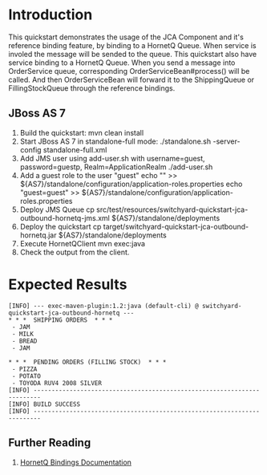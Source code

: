 Introduction
============
This quickstart demonstrates the usage of the JCA Component and it's reference binding feature,
by binding to a HornetQ Queue. When service is involed the message will be sended to the queue.
This quickstart also have service binding to a HornetQ Queue. When you send a message into 
OrderService queue, corresponding OrderServiceBean#process() will be called. And then
OrderServiceBean will forward it to the ShippingQueue or FillingStockQueue through the reference bindings.

JBoss AS 7
----------
1. Build the quickstart:
    mvn clean install
2. Start JBoss AS 7 in standalone-full mode:
     ./standalone.sh -server-config standalone-full.xml
3. Add JMS user using add-user.sh with username=guest, password=guestp, Realm=ApplicationRealm
    ./add-user.sh
4. Add a guest role to the user "guest"
   echo "" >> ${AS7}/standalone/configuration/application-roles.properties
   echo "guest=guest" >> ${AS7}/standalone/configuration/application-roles.properties
5. Deploy JMS Queue
    cp src/test/resources/switchyard-quickstart-jca-outbound-hornetq-jms.xml ${AS7}/standalone/deployments
6. Deploy the quickstart
    cp target/switchyard-quickstart-jca-outbound-hornetq.jar ${AS7}/standalone/deployments
7. Execute HornetQClient
    mvn exec:java
8. Check the output from the client.

Expected Results
================
```
[INFO] --- exec-maven-plugin:1.2:java (default-cli) @ switchyard-quickstart-jca-outbound-hornetq ---
* * *  SHIPPING ORDERS  * * *
 - JAM
 - MILK
 - BREAD
 - JAM

* * *  PENDING ORDERS (FILLING STOCK)  * * *
 - PIZZA
 - POTATO
 - TOYODA RUV4 2008 SILVER
[INFO] ------------------------------------------------------------------------
[INFO] BUILD SUCCESS
[INFO] ------------------------------------------------------------------------
```

## Further Reading

1. [HornetQ Bindings Documentation](https://docs.jboss.org/author/display/SWITCHYARD/JCA+Bindings)
